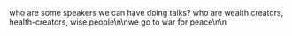 who are some speakers we can have doing talks? who are wealth creators, health-creators, wise people\n\nwe go to war for peace\n\n